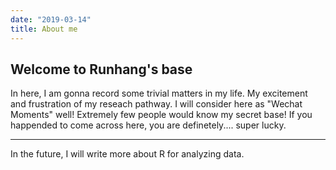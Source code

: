 ```yaml
---
date: "2019-03-14" 
title: About me
---
```


**Welcome to Runhang's base**
---
In here, I am gonna record some trivial matters in my life. My excitement and frustration of my reseach pathway. 
I will consider here as "Wechat Moments"
well! Extremely few people would know my secret base! 
If you happended to come across here, you are definetely.... super lucky. 

---
In the future, I will write more about R for analyzing data. 
